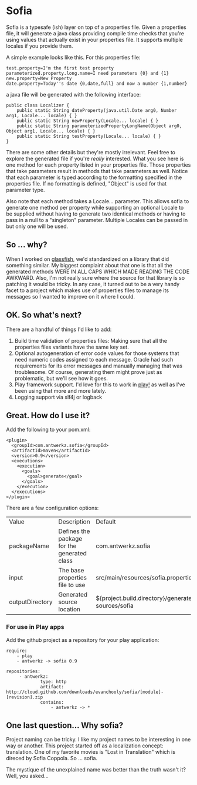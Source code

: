Sofia
=====

Sofia is a typesafe (ish) layer on top of a properties file.  Given a properties file, it will generate a java class
providing compile time checks that you're using values that actually exist in your properties file.  It supports multiple
locales if you provide them.

A simple example looks like this.  For this properties file:

    test.property=I'm the first test property
    parameterized.property.long.name=I need parameters {0} and {1}
    new.property=New Property
    date.property=Today''s date {0,date,full} and now a number {1,number}

a java file will be generated with the following interface:

    public class Localizer {
        public static String dateProperty(java.util.Date arg0, Number arg1, Locale... locale) { }
        public static String newProperty(Locale... locale) { }
        public static String parameterizedPropertyLongName(Object arg0, Object arg1, Locale... locale) { }
        public static String testProperty(Locale... locale) { }
    }

There are some other details but they're mostly irrelevant.  Feel free to explore the generated file if you're
*really* interested.  What you see here is one method for each property listed in your properties file.  Those properties
that take parameters result in methods that take parameters as well.  Notice that each parameter is typed according to
the formatting specified in the properties file.  If no formatting is defined, "Object" is used for that parameter type.

Also note that each method takes a Locale... parameter.  This allows sofia to generate one method per property while
supporting an optional Locale to be supplied without having to generate two identical methods or having to pass in a null
to a "singleton" parameter.  Multiple Locales can be passed in but only one will be used.

So ... why?
-----------

When I worked on [glassfish](http://glassfish.java.net), we'd standardized on a library that did something similar. My
biggest complaint about that one is that all the generated methods WERE IN ALL CAPS WHICH MADE READING THE CODE AWKWARD.
Also, I'm not really sure where the source for that library is so patching it would be tricky.  In any case, it turned out
to be a very handy facet to a project which makes use of properties files to manage its messages so I wanted to
improve on it where I could.

OK.  So what's next?
--------------------

There are a handful of things I'd like to add:

1.  Build time validation of properties files:  Making sure that all the properties files variants have the same key set.
1.  Optional autogeneration of error code values for those systems that need numeric codes assigned to each message.
Oracle had such requirements for its error messages and manually managing that was troublesome.  Of course, generating
them might prove just as problematic, but we'll see how it goes.
1.  Play framework support.  I'd love for this to work in [play!](http://playframework.org) as well as I've been using that
more and more lately.
1.  Logging support via slf4j or logback

Great.  How do I use it?
-----

Add the following to your pom.xml:

    <plugin>
      <groupId>com.antwerkz.sofia</groupId>
      <artifactId>maven</artifactId>
      <version>0.9</version>
      <executions>
        <execution>
          <goals>
            <goal>generate</goal>
          </goals>
        </execution>
      </executions>
    </plugin>

There are a few configuration options:

<table>
    <tr><td>Value</td><td>Description</td><td>Default</td></tr>
    <tr><td>packageName</td><td>Defines the package for the generated class</td><td>com.antwerkz.sofia</td></tr>
    <tr><td>input</td><td>The base properties file to use</td><td>src/main/resources/sofia.properties</td></tr>
    <tr><td>outputDirectory</td><td>Generated source location</td><td>${project.build.directory}/generated-sources/sofia</td></tr>
</table>

### For use in Play apps

Add the github project as a repository for your play application:

    require:
        - play
        - antwerkz -> sofia 0.9

    repositories:
         - antwerkz:
                 type: http
                 artifact:  http://cloud.github.com/downloads/evanchooly/sofia/[module]-[revision].zip
                 contains:
                     - antwerkz -> *

One last question...  Why sofia?
-----

Project naming can be tricky.  I like my project names to be interesting in one way or another.  This project started
off as a localization concept:  translation.  One of my favorite movies is "Lost in Translation" which is direced by
Sofia Coppola.  So ... sofia.

The mystique of the unexplained name was better than the truth wasn't it?  Well, you asked...
